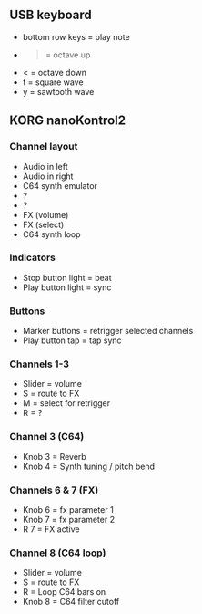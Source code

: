 ## USB keyboard

 * bottom row keys = play note
 * > = octave up
 * < = octave down
 * t = square wave
 * y = sawtooth wave

## KORG nanoKontrol2

### Channel layout

 * Audio in left
 * Audio in right
 * C64 synth emulator
 * ?
 * ?
 * FX (volume)
 * FX (select)
 * C64 synth loop

### Indicators

 * Stop button light = beat
 * Play button light = sync

### Buttons

 * Marker buttons = retrigger selected channels
 * Play button tap = tap sync

### Channels 1-3

 * Slider = volume
 * S = route to FX
 * M = select for retrigger
 * R = ?

### Channel 3 (C64)

 * Knob 3 = Reverb
 * Knob 4 = Synth tuning / pitch bend

### Channels 6 & 7 (FX)

 * Knob 6 = fx parameter 1
 * Knob 7 = fx parameter 2
 * R 7 = FX active

### Channel 8 (C64 loop)

 * Slider = volume
 * S = route to FX
 * R = Loop C64 bars on
 * Knob 8 = C64 filter cutoff
